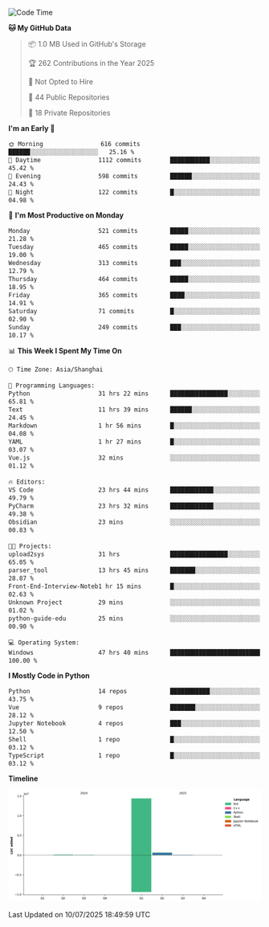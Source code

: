 <!--START_SECTION:waka-->
![Code Time](http://img.shields.io/badge/Code%20Time-508%20hrs%2023%20mins-blue)

**🐱 My GitHub Data** 

> 📦 1.0 MB Used in GitHub's Storage 
 > 
> 🏆 262 Contributions in the Year 2025
 > 
> 🚫 Not Opted to Hire
 > 
> 📜 44 Public Repositories 
 > 
> 🔑 18 Private Repositories 
 > 
**I'm an Early 🐤** 

```text
🌞 Morning                616 commits         ██████░░░░░░░░░░░░░░░░░░░   25.16 % 
🌆 Daytime                1112 commits        ███████████░░░░░░░░░░░░░░   45.42 % 
🌃 Evening                598 commits         ██████░░░░░░░░░░░░░░░░░░░   24.43 % 
🌙 Night                  122 commits         █░░░░░░░░░░░░░░░░░░░░░░░░   04.98 % 
```
📅 **I'm Most Productive on Monday** 

```text
Monday                   521 commits         █████░░░░░░░░░░░░░░░░░░░░   21.28 % 
Tuesday                  465 commits         █████░░░░░░░░░░░░░░░░░░░░   19.00 % 
Wednesday                313 commits         ███░░░░░░░░░░░░░░░░░░░░░░   12.79 % 
Thursday                 464 commits         █████░░░░░░░░░░░░░░░░░░░░   18.95 % 
Friday                   365 commits         ████░░░░░░░░░░░░░░░░░░░░░   14.91 % 
Saturday                 71 commits          █░░░░░░░░░░░░░░░░░░░░░░░░   02.90 % 
Sunday                   249 commits         ███░░░░░░░░░░░░░░░░░░░░░░   10.17 % 
```


📊 **This Week I Spent My Time On** 

```text
🕑︎ Time Zone: Asia/Shanghai

💬 Programming Languages: 
Python                   31 hrs 22 mins      ████████████████░░░░░░░░░   65.81 % 
Text                     11 hrs 39 mins      ██████░░░░░░░░░░░░░░░░░░░   24.45 % 
Markdown                 1 hr 56 mins        █░░░░░░░░░░░░░░░░░░░░░░░░   04.08 % 
YAML                     1 hr 27 mins        █░░░░░░░░░░░░░░░░░░░░░░░░   03.07 % 
Vue.js                   32 mins             ░░░░░░░░░░░░░░░░░░░░░░░░░   01.12 % 

🔥 Editors: 
VS Code                  23 hrs 44 mins      ████████████░░░░░░░░░░░░░   49.79 % 
PyCharm                  23 hrs 32 mins      ████████████░░░░░░░░░░░░░   49.38 % 
Obsidian                 23 mins             ░░░░░░░░░░░░░░░░░░░░░░░░░   00.83 % 

🐱‍💻 Projects: 
upload2sys               31 hrs              ████████████████░░░░░░░░░   65.05 % 
parser_tool              13 hrs 45 mins      ███████░░░░░░░░░░░░░░░░░░   28.87 % 
Front-End-Interview-Noteb1 hr 15 mins        █░░░░░░░░░░░░░░░░░░░░░░░░   02.63 % 
Unknown Project          29 mins             ░░░░░░░░░░░░░░░░░░░░░░░░░   01.02 % 
python-guide-edu         25 mins             ░░░░░░░░░░░░░░░░░░░░░░░░░   00.90 % 

💻 Operating System: 
Windows                  47 hrs 40 mins      █████████████████████████   100.00 % 
```

**I Mostly Code in Python** 

```text
Python                   14 repos            ███████████░░░░░░░░░░░░░░   43.75 % 
Vue                      9 repos             ███████░░░░░░░░░░░░░░░░░░   28.12 % 
Jupyter Notebook         4 repos             ███░░░░░░░░░░░░░░░░░░░░░░   12.50 % 
Shell                    1 repo              █░░░░░░░░░░░░░░░░░░░░░░░░   03.12 % 
TypeScript               1 repo              █░░░░░░░░░░░░░░░░░░░░░░░░   03.12 % 
```



**Timeline**

![Lines of Code chart](https://raw.githubusercontent.com/White1943/White1943/main/assets/bar_graph.png)


 Last Updated on 10/07/2025 18:49:59 UTC
<!--END_SECTION:waka-->
